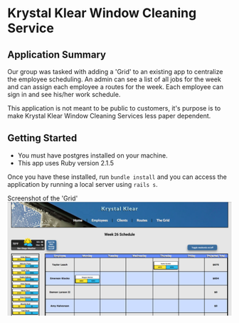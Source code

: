 # Krystal Klear Window Cleaning Service

## Application Summary
Our group was tasked with adding a 'Grid' to an existing app to centralize the employee scheduling.  An admin can see a list of all jobs for the week and can assign each employee a routes for the week.  Each employee can sign in and see his/her work schedule.

This application is not meant to be public to customers, it's purpose is to make Krystal Klear Window Cleaning Services less paper dependent.

## Getting Started
- You must have postgres installed on your machine.
- This app uses Ruby version 2.1.5

Once you have these installed, run `bundle install` and you can access the application by running a local server using `rails s`.


Screenshot of the 'Grid'
![website screenshot](krystal_klear-screenshot.png "Screenshot of mockup")
